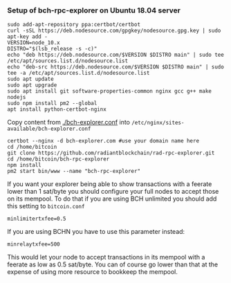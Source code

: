 ### Setup of bch-rpc-explorer on Ubuntu 18.04 server

    sudo add-apt-repository ppa:certbot/certbot
    curl -sSL https://deb.nodesource.com/gpgkey/nodesource.gpg.key | sudo apt-key add -
    VERSION=node_10.x
    DISTRO="$(lsb_release -s -c)"
    echo "deb https://deb.nodesource.com/$VERSION $DISTRO main" | sudo tee /etc/apt/sources.list.d/nodesource.list
    echo "deb-src https://deb.nodesource.com/$VERSION $DISTRO main" | sudo tee -a /etc/apt/sources.list.d/nodesource.list
    sudo apt update
    sudo apt upgrade
    sudo apt install git software-properties-common nginx gcc g++ make nodejs
    sudo npm install pm2 --global
    apt install python-certbot-nginx

Copy content from [./bch-explorer.conf](./bch-explorer.conf) into `/etc/nginx/sites-available/bch-explorer.conf`

    certbot --nginx -d bch-explorer.com #use your domain name here
    cd /home/bitcoin
    git clone https://github.com/radiantblockchain/rad-rpc-explorer.git
    cd /home/bitcoin/bch-rpc-explorer
    npm install
    pm2 start bin/www --name "bch-rpc-explorer"

If you want your explorer being able to show transactions with a feerate lower than 1 sat/byte you should
configure your full nodes to accept those on its mempool. To do that if you are using BCH unlimited you should
add this setting to `bitcoin.conf`

    minlimitertxfee=0.5

If you are using BCHN you have to use this parameter instead:

    minrelaytxfee=500

This would let your node to accept transactions in its mempool with a feerate as low as 0.5 sat/byte.
You can of course go lower than that at the expense of using more resource to bookkeep the mempool.
